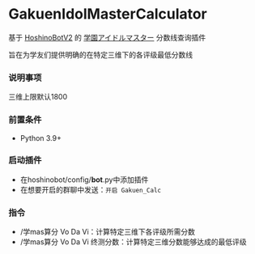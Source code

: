 # GakuenIdolMasterCalculator

基于 [HoshinoBotV2](https://github.com/Ice-Cirno/HoshinoBot) 的 [学園アイドルマスター](https://gakuen.idolmaster-official.jp/) 分数线查询插件

旨在为学友们提供明确的在特定三维下的各评级最低分数线

### 说明事项

三维上限默认1800

### 前置条件

- Python 3.9+

### 启动插件
- 在hoshinobot/config/__bot__.py中添加插件
- 在想要开启的群聊中发送：```开启 Gakuen_Calc```

### 指令

- /学mas算分 Vo Da Vi：计算特定三维下各评级所需分数
- /学mas算分 Vo Da Vi 终测分数：计算特定三维分数能够达成的最低评级
